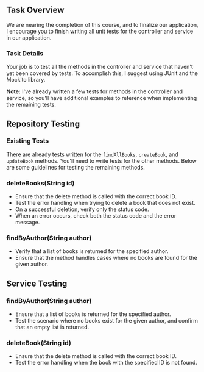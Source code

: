 <h2>Task Overview</h2>
<p>We are nearing the completion of this course, and to finalize our application, I encourage you to finish writing all unit tests for the controller and service in our application.</p>

<h3>Task Details</h3>
<p>Your job is to test all the methods in the controller and service that haven't yet been covered by tests. To accomplish this, I suggest using JUnit and the Mockito library.</p>
<p><strong>Note:</strong> I've already written a few tests for methods in the controller and service, so you'll have additional examples to reference when implementing the remaining tests.</p>

<h2>Repository Testing</h2>

<h3>Existing Tests</h3>
<p>There are already tests written for the <code>findAllBooks</code>, <code>createBook</code>, and <code>updateBook</code> methods. You'll need to write tests for the other methods. Below are some guidelines for testing the remaining methods.</p>

<h3>deleteBooks(String id)</h3>
<ul>
    <li>Ensure that the delete method is called with the correct book ID.</li>
    <li>Test the error handling when trying to delete a book that does not exist.</li>
    <li>On a successful deletion, verify only the status code.</li>
    <li>When an error occurs, check both the status code and the error message.</li>
</ul>

<h3>findByAuthor(String author)</h3>
<ul>
    <li>Verify that a list of books is returned for the specified author.</li>
    <li>Ensure that the method handles cases where no books are found for the given author.</li>
</ul>

<h2>Service Testing</h2>

<h3>findByAuthor(String author)</h3>
<ul>
    <li>Ensure that a list of books is returned for the specified author.</li>
    <li>Test the scenario where no books exist for the given author, and confirm that an empty list is returned.</li>
</ul>

<h3>deleteBook(String id)</h3>
<ul>
    <li>Ensure that the delete method is called with the correct book ID.</li>
    <li>Test the error handling when the book with the specified ID is not found.</li>
</ul>
